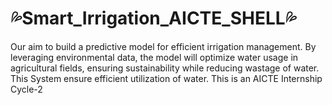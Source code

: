 # 💦Smart_Irrigation_AICTE_SHELL💦   
Our aim to build a predictive model for efficient irrigation management. By leveraging environmental data, the model will optimize water usage in agricultural fields, ensuring sustainability while reducing wastage of water. This System ensure efficient utilization of water.
This is an AICTE Internship Cycle-2
